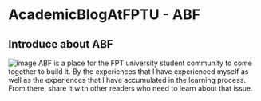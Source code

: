 # AcademicBlogAtFPTU - ABF

## Introduce about ABF
![image](https://user-images.githubusercontent.com/90333333/184522759-0df7d9d1-402e-4a52-9a12-3e2aec87cbed.png)
ABF is a place for the FPT university student community to come together to build it. By the experiences that I have experienced myself as well as the experiences that I have accumulated in the learning process. From there, share it with other readers who need to learn about that issue.



